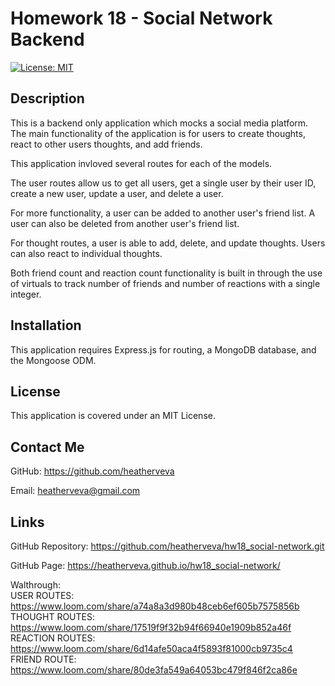 # Homework 18 - Social Network Backend

[![License: MIT](https://img.shields.io/badge/License-MIT-yellow.svg)](https://opensource.org/licenses/MIT)

## Description

This is a backend only application which mocks a social media platform. The main functionality of the application is for users to create thoughts, react to other users thoughts, and add friends.

This application invloved several routes for each of the models.

The user routes allow us to get all users, get a single user by their user ID, create a new user, update a user, and delete a user.

For more functionality, a user can be added to another user's friend list. A user can also be deleted from another user's friend list.

For thought routes, a user is able to add, delete, and update thoughts. Users can also react to individual thoughts.

Both friend count and reaction count functionality is built in through the use of virtuals to track number of friends and number of reactions with a single integer.

## Installation

This application requires Express.js for routing, a MongoDB database, and the Mongoose ODM.

## License

This application is covered under an MIT License.

## Contact Me

GitHub: https://github.com/heatherveva

Email: heatherveva@gmail.com

## Links

GitHub Repository: https://github.com/heatherveva/hw18_social-network.git

GitHub Page: https://heatherveva.github.io/hw18_social-network/

Walthrough:  
USER ROUTES: https://www.loom.com/share/a74a8a3d980b48ceb6ef605b7575856b
THOUGHT ROUTES: https://www.loom.com/share/17519f9f32b94f66940e1909b852a46f
REACTION ROUTES: https://www.loom.com/share/6d14afe50aca4f5893f81000cb9735c4
FRIEND ROUTE: https://www.loom.com/share/80de3fa549a64053bc479f846f2ca86e
